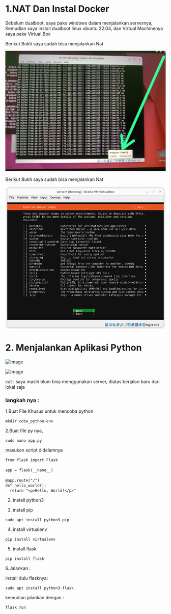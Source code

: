 # 1.NAT Dan Instal Docker

Sebelum dualboot, saya pake windows dalam menjalankan servernya, Kemudian saya install dualboot linux ubuntu 22.04, dan Virtual Machinenya saya pake Virtual Box

Berikut Bukti saya sudah bisa menjalankan Nat 

![Img 1](assets/NAT.jpeg)

Berikut Bukti saya sudah bisa menjalankan Nat 

![Img 1](assets/Docker.png)

# 2. Menjalankan Aplikasi Python

![image](https://user-images.githubusercontent.com/99697182/172062734-9e84bccd-f538-4c8b-9b26-289c6c257e2d.png)

![image](https://user-images.githubusercontent.com/99697182/172062622-abe0070c-3f80-4e01-99c4-a5bd63db4c92.png)

cat : saya masih blum bisa menggunakan server, diatas berjalan baru dari lokal saja

### langkah nya :

1.Buat File Khusus untuk mencoba python

```
mkdir coba_python-env
```

2.Buat file py nya,

```
sudo nano app.py
```

masukan script didalamnya

```
from flask import Flask

app = flask(__name__)

@app.route("/")
def hello_world():
  return "<p>Hello, World!</p>"
```

2. install python3

3. install pip 

```
sudo apt install python3-pip
```

4. install virtualenv

```
pip install virtualenv
```

5. install flask

```
pip install flask
```

6.Jalankan :

install dulu flasknya:

```
sudo apt install python3-flask
```

kemudian jalankan dengan :

```
flask run
```
